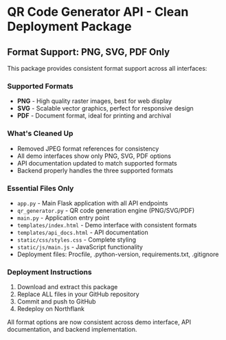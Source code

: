 # QR Code Generator API - Clean Deployment Package

## Format Support: PNG, SVG, PDF Only

This package provides consistent format support across all interfaces:

### Supported Formats
- **PNG** - High quality raster images, best for web display
- **SVG** - Scalable vector graphics, perfect for responsive design  
- **PDF** - Document format, ideal for printing and archival

### What's Cleaned Up
- Removed JPEG format references for consistency
- All demo interfaces show only PNG, SVG, PDF options
- API documentation updated to match supported formats
- Backend properly handles the three supported formats

### Essential Files Only
- `app.py` - Main Flask application with all API endpoints
- `qr_generator.py` - QR code generation engine (PNG/SVG/PDF)
- `main.py` - Application entry point
- `templates/index.html` - Demo interface with consistent formats
- `templates/api_docs.html` - API documentation
- `static/css/styles.css` - Complete styling
- `static/js/main.js` - JavaScript functionality
- Deployment files: Procfile, .python-version, requirements.txt, .gitignore

### Deployment Instructions
1. Download and extract this package
2. Replace ALL files in your GitHub repository 
3. Commit and push to GitHub
4. Redeploy on Northflank

All format options are now consistent across demo interface, API documentation, and backend implementation.